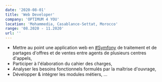 ```yaml
---
date: '2020-08-01'
title: 'Web Developer'
company: 'OPTIMUM 4 YOU'
location: 'Mohammedia, Casablance-Settat, Morocco'
range: '08.2020 - 11.2020'
url: ''
---
```


- Mettre au point une application web en [#Symfony](https://symfony.com/doc/5.2/index.html) de traitement et de partages d'offres et de ventes entre agents de plusieurs centres d'appels,
- Participer à l'élaboration du cahier des charges,
- Analyser les besoins fonctionnels formulés par la maîtrise d'ouvrage,
- Développer & intégrer les modules métiers, ...
